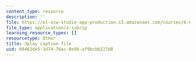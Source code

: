```yaml
---
content_type: resource
description: ''
file: https://ol-ocw-studio-app-production.s3.amazonaws.com/courses/6-0001-introduction-to-computer-science-and-programming-in-python-fall-2016/09462de53d7476ec0e98af9bcbb227d8_-wz4iU2V-Yo.srt
file_type: application/x-subrip
learning_resource_types: []
resourcetype: Other
title: 3play caption file
uid: 09462de5-3d74-76ec-0e98-af9bcbb227d8
---
```

